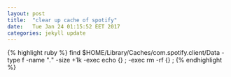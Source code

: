 ```yaml
---
layout: post
title:  "clear up cache of spotify"
date:   Tue Jan 24 01:15:52 EET 2017
categories: jekyll update
---
```



{% highlight ruby %}
find $HOME/Library/Caches/com.spotify.client/Data -type f -name "*.*" -size +1k -exec echo {} \; -exec rm -rf {} \;
{% endhighlight %}